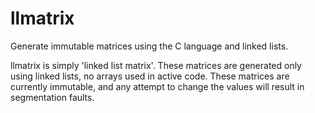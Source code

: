 # llmatrix
Generate immutable matrices using the C language and linked lists.

llmatrix is simply 'linked list matrix'. These matrices are generated only using linked lists, no arrays used in active code. These matrices are currently immutable, and any attempt to change the values will result in segmentation faults.
